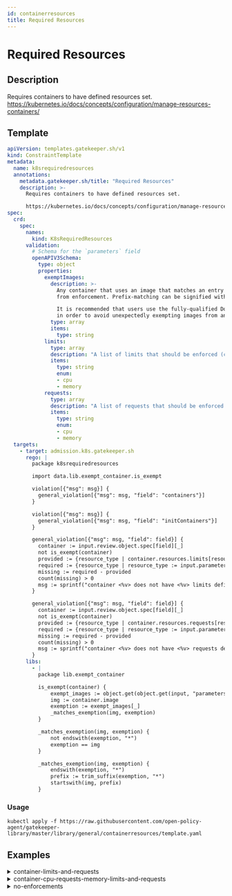 ```yaml
---
id: containerresources
title: Required Resources
---
```


# Required Resources

## Description
Requires containers to have defined resources set.
https://kubernetes.io/docs/concepts/configuration/manage-resources-containers/

## Template
```yaml
apiVersion: templates.gatekeeper.sh/v1
kind: ConstraintTemplate
metadata:
  name: k8srequiredresources
  annotations:
    metadata.gatekeeper.sh/title: "Required Resources"
    description: >-
      Requires containers to have defined resources set.

      https://kubernetes.io/docs/concepts/configuration/manage-resources-containers/
spec:
  crd:
    spec:
      names:
        kind: K8sRequiredResources
      validation:
        # Schema for the `parameters` field
        openAPIV3Schema:
          type: object
          properties:
            exemptImages:
              description: >-
                Any container that uses an image that matches an entry in this list will be excluded
                from enforcement. Prefix-matching can be signified with `*`. For example: `my-image-*`.

                It is recommended that users use the fully-qualified Docker image name (e.g. start with a domain name)
                in order to avoid unexpectedly exempting images from an untrusted repository.
              type: array
              items:
                type: string
            limits:
              type: array
              description: "A list of limits that should be enforced (cpu, memory or both)."
              items:
                type: string
                enum:
                - cpu
                - memory
            requests:
              type: array
              description: "A list of requests that should be enforced (cpu, memory or both)."
              items:
                type: string
                enum:
                - cpu
                - memory
  targets:
    - target: admission.k8s.gatekeeper.sh
      rego: |
        package k8srequiredresources

        import data.lib.exempt_container.is_exempt

        violation[{"msg": msg}] {
          general_violation[{"msg": msg, "field": "containers"}]
        }

        violation[{"msg": msg}] {
          general_violation[{"msg": msg, "field": "initContainers"}]
        }

        general_violation[{"msg": msg, "field": field}] {
          container := input.review.object.spec[field][_]
          not is_exempt(container)
          provided := {resource_type | container.resources.limits[resource_type]}
          required := {resource_type | resource_type := input.parameters.limits[_]}
          missing := required - provided
          count(missing) > 0
          msg := sprintf("container <%v> does not have <%v> limits defined", [container.name, missing])
        }

        general_violation[{"msg": msg, "field": field}] {
          container := input.review.object.spec[field][_]
          not is_exempt(container)
          provided := {resource_type | container.resources.requests[resource_type]}
          required := {resource_type | resource_type := input.parameters.requests[_]}
          missing := required - provided
          count(missing) > 0
          msg := sprintf("container <%v> does not have <%v> requests defined", [container.name, missing])
        }
      libs:
        - |
          package lib.exempt_container

          is_exempt(container) {
              exempt_images := object.get(object.get(input, "parameters", {}), "exemptImages", [])
              img := container.image
              exemption := exempt_images[_]
              _matches_exemption(img, exemption)
          }

          _matches_exemption(img, exemption) {
              not endswith(exemption, "*")
              exemption == img
          }

          _matches_exemption(img, exemption) {
              endswith(exemption, "*")
              prefix := trim_suffix(exemption, "*")
              startswith(img, prefix)
          }

```

### Usage
```shell
kubectl apply -f https://raw.githubusercontent.com/open-policy-agent/gatekeeper-library/master/library/general/containerresources/template.yaml
```
## Examples
<details>
<summary>container-limits-and-requests</summary><blockquote>

<details>
<summary>constraint</summary>

```yaml
apiVersion: constraints.gatekeeper.sh/v1beta1
kind: K8sRequiredResources
metadata:
  name: container-must-have-limits-and-requests
spec:
  match:
    kinds:
      - apiGroups: [""]
        kinds: ["Pod"]
  parameters:
    limits:
      - cpu
      - memory
    requests:
      - cpu
      - memory

```

Usage

```shell
kubectl apply -f https://raw.githubusercontent.com/open-policy-agent/gatekeeper-library/master/library/general/containerresources/samples/container-must-have-limits-and-requests/constraint.yaml
```

</details>

<details>
<summary>limits-and-requests-defined-allowed</summary>

```yaml
apiVersion: v1
kind: Pod
metadata:
  name: opa-allowed
  labels:
    owner: me.agilebank.demo
spec:
  containers:
    - name: opa
      image: openpolicyagent/opa:0.9.2
      args:
        - "run"
        - "--server"
        - "--addr=localhost:8080"
      resources:
        limits:
          cpu: "100m"
          memory: "1Gi"
        requests:
          cpu: "100m"
          memory: "1Gi"


```

Usage

```shell
kubectl apply -f https://raw.githubusercontent.com/open-policy-agent/gatekeeper-library/master/library/general/containerresources/samples/container-must-have-limits-and-requests/constraint.yaml
```

</details>
<details>
<summary>only-requests-defined-disallowed</summary>

```yaml
apiVersion: v1
kind: Pod
metadata:
  name: opa-disallowed
  labels:
    owner: me.agilebank.demo
spec:
  containers:
    - name: opa
      image: openpolicyagent/opa:0.9.2
      args:
        - "run"
        - "--server"
        - "--addr=localhost:8080"
      resources:
        requests:
          cpu: "100m"
          memory: "2Gi"

```

Usage

```shell
kubectl apply -f https://raw.githubusercontent.com/open-policy-agent/gatekeeper-library/master/library/general/containerresources/samples/container-must-have-limits-and-requests/constraint.yaml
```

</details>
<details>
<summary>only-cpu-requests-and-memory-limits-defined-disallowed</summary>

```yaml
apiVersion: v1
kind: Pod
metadata:
  name: opa-disallowed
  labels:
    owner: me.agilebank.demo
spec:
  containers:
    - name: opa
      image: openpolicyagent/opa:0.9.2
      args:
        - "run"
        - "--server"
        - "--addr=localhost:8080"
      resources:
        requests:
          cpu: "100m"
        limits:
          memory: "2Gi"

```

Usage

```shell
kubectl apply -f https://raw.githubusercontent.com/open-policy-agent/gatekeeper-library/master/library/general/containerresources/samples/container-must-have-limits-and-requests/constraint.yaml
```

</details>
<details>
<summary>only-memory-limits-defined-disallowed</summary>

```yaml
apiVersion: v1
kind: Pod
metadata:
  name: opa-disallowed
  labels:
    owner: me.agilebank.demo
spec:
  containers:
    - name: opa
      image: openpolicyagent/opa:0.9.2
      args:
        - "run"
        - "--server"
        - "--addr=localhost:8080"
      resources:
        limits:
          memory: "2Gi"

```

Usage

```shell
kubectl apply -f https://raw.githubusercontent.com/open-policy-agent/gatekeeper-library/master/library/general/containerresources/samples/container-must-have-limits-and-requests/constraint.yaml
```

</details>


</blockquote></details><details>
<summary>container-cpu-requests-memory-limits-and-requests</summary><blockquote>

<details>
<summary>constraint</summary>

```yaml
apiVersion: constraints.gatekeeper.sh/v1beta1
kind: K8sRequiredResources
metadata:
  name: container-must-have-cpu-requests-memory-limits-and-requests
spec:
  match:
    kinds:
      - apiGroups: [""]
        kinds: ["Pod"]
  parameters:
    limits:
      - memory
    requests:
      - cpu
      - memory

```

Usage

```shell
kubectl apply -f https://raw.githubusercontent.com/open-policy-agent/gatekeeper-library/master/library/general/containerresources/samples/container-must-have-cpu-requests-memory-limits-and-requests/constraint.yaml
```

</details>

<details>
<summary>limits-and-requests-defined-allowed</summary>

```yaml
apiVersion: v1
kind: Pod
metadata:
  name: opa-allowed
  labels:
    owner: me.agilebank.demo
spec:
  containers:
    - name: opa
      image: openpolicyagent/opa:0.9.2
      args:
        - "run"
        - "--server"
        - "--addr=localhost:8080"
      resources:
        limits:
          cpu: "100m"
          memory: "1Gi"
        requests:
          cpu: "100m"
          memory: "1Gi"


```

Usage

```shell
kubectl apply -f https://raw.githubusercontent.com/open-policy-agent/gatekeeper-library/master/library/general/containerresources/samples/container-must-have-cpu-requests-memory-limits-and-requests/constraint.yaml
```

</details>
<details>
<summary>only-cpu-requests-and-memory-limits-and-requests-defined-allowed</summary>

```yaml
apiVersion: v1
kind: Pod
metadata:
  name: opa-disallowed
  labels:
    owner: me.agilebank.demo
spec:
  containers:
    - name: opa
      image: openpolicyagent/opa:0.9.2
      args:
        - "run"
        - "--server"
        - "--addr=localhost:8080"
      resources:
        limits:
          memory: "2Gi"
        requests:
          cpu: "100m"
          memory: "2Gi"

```

Usage

```shell
kubectl apply -f https://raw.githubusercontent.com/open-policy-agent/gatekeeper-library/master/library/general/containerresources/samples/container-must-have-cpu-requests-memory-limits-and-requests/constraint.yaml
```

</details>
<details>
<summary>only-requests-defined-disallowed</summary>

```yaml
apiVersion: v1
kind: Pod
metadata:
  name: opa-disallowed
  labels:
    owner: me.agilebank.demo
spec:
  containers:
    - name: opa
      image: openpolicyagent/opa:0.9.2
      args:
        - "run"
        - "--server"
        - "--addr=localhost:8080"
      resources:
        requests:
          cpu: "100m"
          memory: "2Gi"

```

Usage

```shell
kubectl apply -f https://raw.githubusercontent.com/open-policy-agent/gatekeeper-library/master/library/general/containerresources/samples/container-must-have-cpu-requests-memory-limits-and-requests/constraint.yaml
```

</details>
<details>
<summary>only-memory-limits-defined-disallowed</summary>

```yaml
apiVersion: v1
kind: Pod
metadata:
  name: opa-disallowed
  labels:
    owner: me.agilebank.demo
spec:
  containers:
    - name: opa
      image: openpolicyagent/opa:0.9.2
      args:
        - "run"
        - "--server"
        - "--addr=localhost:8080"
      resources:
        limits:
          memory: "2Gi"

```

Usage

```shell
kubectl apply -f https://raw.githubusercontent.com/open-policy-agent/gatekeeper-library/master/library/general/containerresources/samples/container-must-have-cpu-requests-memory-limits-and-requests/constraint.yaml
```

</details>
<details>
<summary>empty-resources-disallowed</summary>

```yaml
apiVersion: v1
kind: Pod
metadata:
  name: opa-disallowed
  labels:
    owner: me.agilebank.demo
spec:
  containers:
    - name: opa
      image: openpolicyagent/opa:0.9.2
      args:
        - "run"
        - "--server"
        - "--addr=localhost:8080"
      resources: {}

```

Usage

```shell
kubectl apply -f https://raw.githubusercontent.com/open-policy-agent/gatekeeper-library/master/library/general/containerresources/samples/container-must-have-cpu-requests-memory-limits-and-requests/constraint.yaml
```

</details>


</blockquote></details><details>
<summary>no-enforcements</summary><blockquote>

<details>
<summary>constraint</summary>

```yaml
apiVersion: constraints.gatekeeper.sh/v1beta1
kind: K8sRequiredResources
metadata:
  name: no-enforcements
spec:
  match:
    kinds:
      - apiGroups: [""]
        kinds: ["Pod"]

```

Usage

```shell
kubectl apply -f https://raw.githubusercontent.com/open-policy-agent/gatekeeper-library/master/library/general/containerresources/samples/no-enforcements/constraint.yaml
```

</details>

<details>
<summary>limits-and-requests-defined-allowed</summary>

```yaml
apiVersion: v1
kind: Pod
metadata:
  name: opa-allowed
  labels:
    owner: me.agilebank.demo
spec:
  containers:
    - name: opa
      image: openpolicyagent/opa:0.9.2
      args:
        - "run"
        - "--server"
        - "--addr=localhost:8080"
      resources:
        limits:
          cpu: "100m"
          memory: "1Gi"
        requests:
          cpu: "100m"
          memory: "1Gi"


```

Usage

```shell
kubectl apply -f https://raw.githubusercontent.com/open-policy-agent/gatekeeper-library/master/library/general/containerresources/samples/no-enforcements/constraint.yaml
```

</details>
<details>
<summary>only-requests-defined-allowed</summary>

```yaml
apiVersion: v1
kind: Pod
metadata:
  name: opa-disallowed
  labels:
    owner: me.agilebank.demo
spec:
  containers:
    - name: opa
      image: openpolicyagent/opa:0.9.2
      args:
        - "run"
        - "--server"
        - "--addr=localhost:8080"
      resources:
        requests:
          cpu: "100m"
          memory: "2Gi"

```

Usage

```shell
kubectl apply -f https://raw.githubusercontent.com/open-policy-agent/gatekeeper-library/master/library/general/containerresources/samples/no-enforcements/constraint.yaml
```

</details>
<details>
<summary>only-cpu-requests-and-memory-limits-defined-allowed</summary>

```yaml
apiVersion: v1
kind: Pod
metadata:
  name: opa-disallowed
  labels:
    owner: me.agilebank.demo
spec:
  containers:
    - name: opa
      image: openpolicyagent/opa:0.9.2
      args:
        - "run"
        - "--server"
        - "--addr=localhost:8080"
      resources:
        requests:
          cpu: "100m"
        limits:
          memory: "2Gi"

```

Usage

```shell
kubectl apply -f https://raw.githubusercontent.com/open-policy-agent/gatekeeper-library/master/library/general/containerresources/samples/no-enforcements/constraint.yaml
```

</details>
<details>
<summary>empty-resources-allowed</summary>

```yaml
apiVersion: v1
kind: Pod
metadata:
  name: opa-disallowed
  labels:
    owner: me.agilebank.demo
spec:
  containers:
    - name: opa
      image: openpolicyagent/opa:0.9.2
      args:
        - "run"
        - "--server"
        - "--addr=localhost:8080"
      resources: {}

```

Usage

```shell
kubectl apply -f https://raw.githubusercontent.com/open-policy-agent/gatekeeper-library/master/library/general/containerresources/samples/no-enforcements/constraint.yaml
```

</details>


</blockquote></details>